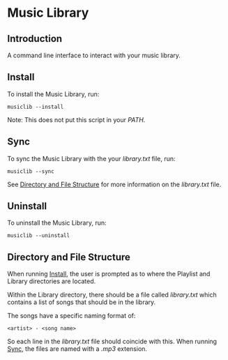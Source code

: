 # Music Library

## Introduction

A command line interface to interact with your music library.

## Install

To install the Music Library, run:

```
musiclib --install
```

Note: This does not put this script in your *PATH*.

## Sync

To sync the Music Library with the your *library.txt* file, run:

```
musiclib --sync
```

See [Directory and File Structure](#directory-and-file-structure) for more
information on the *library.txt* file.

## Uninstall

To uninstall the Music Library, run:

```
musiclib --uninstall
```

## Directory and File Structure

When running [Install](#install), the user is prompted as to where the Playlist
and Library directories are located.

Within the Library directory, there should be a file called *library.txt* which
contains a list of songs that should be in the library.

The songs have a specific naming format of:

```
<artist> - <song name>
```

So each line in the *library.txt* file should coincide with this. When running
[Sync](#sync), the files are named with a *.mp3* extension.
